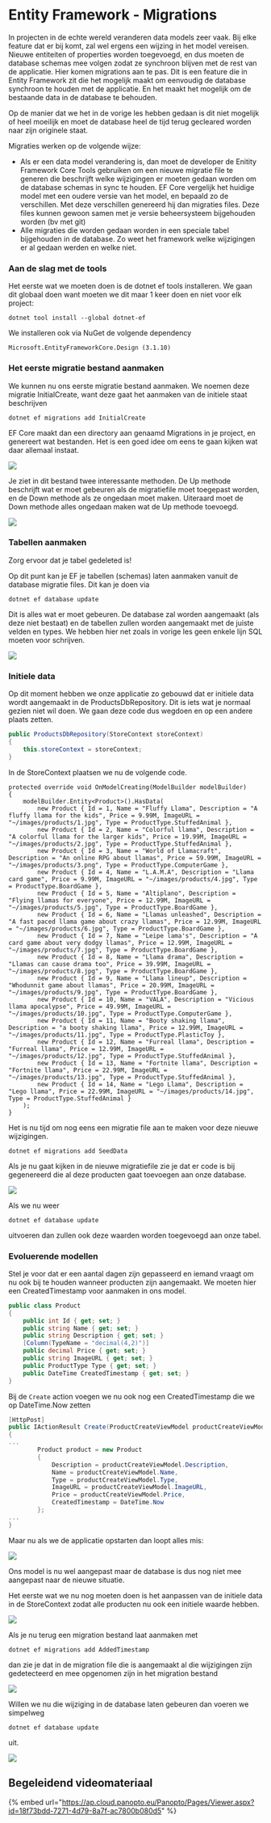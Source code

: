# Entity Framework - Migrations

In projecten in de echte wereld veranderen data models zeer vaak. Bij elke feature dat er bij komt, zal wel ergens een wijzing in het model vereisen. Nieuwe entiteiten of properties worden toegevoegd, en dus moeten de database schemas mee volgen zodat ze synchroon blijven met de rest van de applicatie. Hier komen migrations aan te pas. Dit is een feature die in Entity Framework zit die het mogelijk maakt om eenvoudig de database synchroon te houden met de applicatie. En het maakt het mogelijk om de bestaande data in de database te behouden.

Op de manier dat we het in de vorige les hebben gedaan is dit niet mogelijk of heel moeilijk en moet de database heel de tijd terug gecleared worden naar zijn originele staat.

Migraties werken op de volgende wijze:

* Als er een data model verandering is, dan moet de developer de Enitity Framework Core Tools gebruiken om een nieuwe migratie file te generen die beschrijft welke wijzigingen er moeten gedaan worden om de database schemas in sync te houden. EF Core vergelijk het huidige model met een oudere versie van het model, en bepaald zo de verschillen. Met deze verschillen genereerd hij dan migraties files. Deze files kunnen gewoon samen met je versie beheersysteem bijgehouden worden \(bv met git\)
* Alle migraties die worden gedaan worden in een speciale tabel bijgehouden in de database. Zo weet het framework welke wijzigingen er al gedaan werden en welke niet.

### Aan de slag met de tools

Het eerste wat we moeten doen is de dotnet ef tools installeren. We gaan dit globaal doen want moeten we dit maar 1 keer doen en niet voor elk project:

```text
dotnet tool install --global dotnet-ef
```

We installeren ook via NuGet de volgende dependency

```text
Microsoft.EntityFrameworkCore.Design (3.1.10)
```

### Het eerste migratie bestand aanmaken

We kunnen nu ons eerste migratie bestand aanmaken. We noemen deze migratie InitialCreate, want deze gaat het aanmaken van de initiele staat beschrijven

```
dotnet ef migrations add InitialCreate
```

EF Core maakt dan een directory aan genaamd Migrations in je project, en genereert wat bestanden. Het is een goed idee om eens te gaan kijken wat daar allemaal instaat.

![](../.gitbook/assets/image%20%2885%29.png)

Je ziet in dit bestand twee interessante methoden. De Up methode beschrijft wat er moet gebeuren als de migratiefile moet toegepast worden, en de Down methode als ze ongedaan moet maken. Uiteraard moet de Down methode alles ongedaan maken wat de Up methode toevoegd.

![](../.gitbook/assets/image%20%2890%29.png)

### Tabellen aanmaken

Zorg ervoor dat je tabel gedeleted is!

Op dit punt kan je EF je tabellen \(schemas\) laten aanmaken vanuit de database migratie files. Dit kan je doen via

```text
dotnet ef database update
```

Dit is alles wat er moet gebeuren. De database zal worden aangemaakt \(als deze niet bestaat\) en de tabellen zullen worden aangemaakt met de juiste velden en types. We hebben hier net zoals in vorige les geen enkele lijn SQL moeten voor schrijven. 

![](../.gitbook/assets/image%20%2884%29.png)

### Initiele data

Op dit moment hebben we onze applicatie zo gebouwd dat er initiele data wordt aangemaakt in de ProductsDbRepository. Dit is iets wat je normaal gezien niet wil doen. We gaan deze code dus wegdoen en op een andere plaats zetten.

```csharp
public ProductsDbRepository(StoreContext storeContext)
{
    this.storeContext = storeContext;
}
```

In de StoreContext plaatsen we nu de volgende code. 

```text
protected override void OnModelCreating(ModelBuilder modelBuilder)
{
    modelBuilder.Entity<Product>().HasData(
        new Product { Id = 1, Name = "Fluffy Llama", Description = "A fluffy llama for the kids", Price = 9.99M, ImageURL = "~/images/products/1.jpg", Type = ProductType.StuffedAnimal },
        new Product { Id = 2, Name = "Colorful llama", Description = "A colorful llama for the larger kids", Price = 19.99M, ImageURL = "~/images/products/2.jpg", Type = ProductType.StuffedAnimal },
        new Product { Id = 3, Name = "World of Llamacraft", Description = "An online RPG about llamas", Price = 59.99M, ImageURL = "~/images/products/3.png", Type = ProductType.ComputerGame },
        new Product { Id = 4, Name = "L.A.M.A", Description = "Llama card game", Price = 9.99M, ImageURL = "~/images/products/4.jpg", Type = ProductType.BoardGame },
        new Product { Id = 5, Name = "Altiplano", Description = "Flying llamas for everyone", Price = 12.99M, ImageURL = "~/images/products/5.jpg", Type = ProductType.BoardGame },
        new Product { Id = 6, Name = "Llamas unleashed", Description = "A fast paced llama game about crazy llamas", Price = 12.99M, ImageURL = "~/images/products/6.jpg", Type = ProductType.BoardGame },
        new Product { Id = 7, Name = "Leipe lama's", Description = "A card game about very dodgy llamas", Price = 12.99M, ImageURL = "~/images/products/7.jpg", Type = ProductType.BoardGame },
        new Product { Id = 8, Name = "Llama drama", Description = "Llamas can cause drama too", Price = 39.99M, ImageURL = "~/images/products/8.jpg", Type = ProductType.BoardGame },
        new Product { Id = 9, Name = "Llama lineup", Description = "Whodunnit game about llamas", Price = 20.99M, ImageURL = "~/images/products/9.jpg", Type = ProductType.BoardGame },
        new Product { Id = 10, Name = "VALA", Description = "Vicious llama apocalypse", Price = 49.99M, ImageURL = "~/images/products/10.jpg", Type = ProductType.ComputerGame },
        new Product { Id = 11, Name = "Booty shaking llama", Description = "a booty shaking llama", Price = 12.99M, ImageURL = "~/images/products/11.jpg", Type = ProductType.PlasticToy },
        new Product { Id = 12, Name = "Furreal llama", Description = "Furreal llama", Price = 12.99M, ImageURL = "~/images/products/12.jpg", Type = ProductType.StuffedAnimal },
        new Product { Id = 13, Name = "Fortnite llama", Description = "Fortnite llama", Price = 22.99M, ImageURL = "~/images/products/13.jpg", Type = ProductType.StuffedAnimal },
        new Product { Id = 14, Name = "Lego Llama", Description = "Lego llama", Price = 22.99M, ImageURL = "~/images/products/14.jpg", Type = ProductType.StuffedAnimal }
    );
}
```

Het is nu tijd om nog eens een migratie file aan te maken voor deze nieuwe wijzigingen.

```text
dotnet ef migrations add SeedData
```

Als je nu gaat kijken in de nieuwe migratiefile zie je dat er code is bij gegenereerd die al deze producten gaat toevoegen aan onze database.

![](../.gitbook/assets/image%20%2882%29.png)

Als we nu weer

```text
dotnet ef database update
```

uitvoeren dan zullen ook deze waarden worden toegevoegd aan onze tabel. 

### Evoluerende modellen

Stel je voor dat er een aantal dagen zijn gepasseerd en iemand vraagt om nu ook bij te houden wanneer producten zijn aangemaakt. We moeten hier een CreatedTimestamp voor aanmaken in ons model. 

```csharp
public class Product
{
    public int Id { get; set; }
    public string Name { get; set; }
    public string Description { get; set; }
    [Column(TypeName = "decimal(4,2)")]
    public decimal Price { get; set; }
    public string ImageURL { get; set; }
    public ProductType Type { get; set; }
    public DateTime CreatedTimestamp { get; set; }
}
```

Bij de `Create` action voegen we nu ook nog een CreatedTimestamp die we op DateTime.Now zetten 

```csharp
[HttpPost]
public IActionResult Create(ProductCreateViewModel productCreateViewModel)
{
...
        Product product = new Product
        {
            Description = productCreateViewModel.Description,
            Name = productCreateViewModel.Name,
            Type = productCreateViewModel.Type,
            ImageURL = productCreateViewModel.ImageURL,
            Price = productCreateViewModel.Price,
            CreatedTimestamp = DateTime.Now
        };
...
}
```

Maar nu als we de applicatie opstarten dan loopt alles mis:

![](../.gitbook/assets/image%20%2883%29.png)

Ons model is nu wel aangepast maar de database is dus nog niet mee aangepast naar de nieuwe situatie. 

Het eerste wat we nu nog moeten doen is het aanpassen van de initiele data in de StoreContext zodat alle producten nu ook een initiele waarde hebben.

![](../.gitbook/assets/image%20%2888%29.png)

Als je nu terug een migration bestand laat aanmaken met

```text
dotnet ef migrations add AddedTimestamp
```

dan zie je dat in de migration file die is aangemaakt al die wijzigingen zijn gedetecteerd en mee opgenomen zijn in het migration bestand

![](../.gitbook/assets/image%20%2887%29.png)

Willen we nu die wijziging in de database laten gebeuren dan voeren we simpelweg

```text
dotnet ef database update
```

uit.

![](../.gitbook/assets/image%20%2886%29.png)

## Begeleidend videomateriaal

{% embed url="https://ap.cloud.panopto.eu/Panopto/Pages/Viewer.aspx?id=18f73bdd-7271-4d79-8a7f-ac7800b080d5" %}



